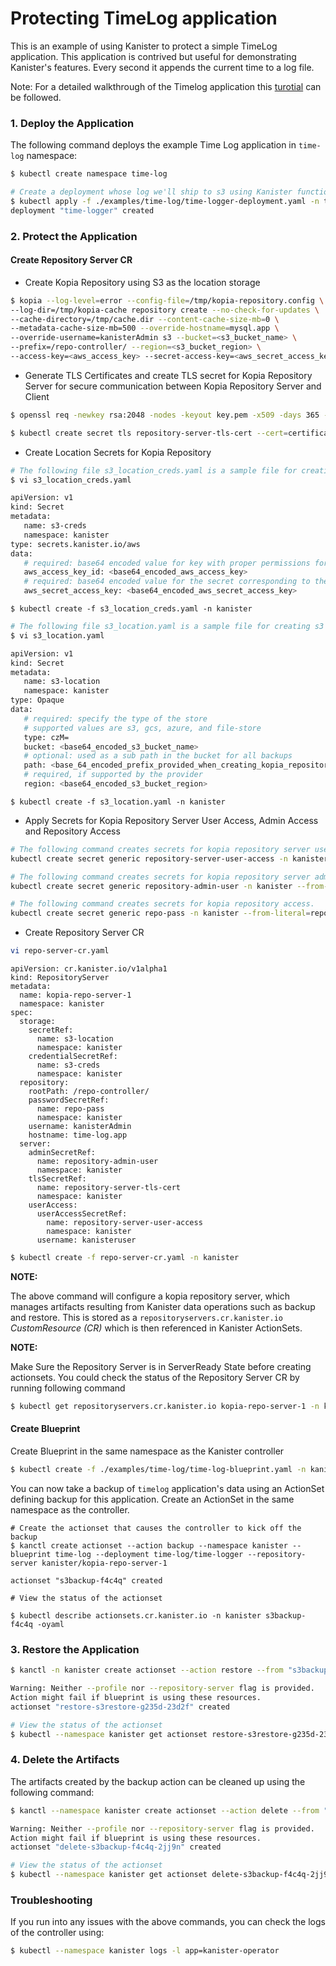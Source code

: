 # Protecting TimeLog application

This is an example of using Kanister to protect a simple TimeLog application. This application is contrived but useful for demonstrating Kanister's features. Every second it appends the current time to a log file.

Note: For a detailed walkthrough of the Timelog application this [turotial](https://docs.kanister.io/tutorial.html#tutorial) can be followed.

### 1. Deploy the Application

The following command deploys the example Time Log application in `time-log` namespace:

```bash
$ kubectl create namespace time-log

# Create a deployment whose log we'll ship to s3 using Kanister functions (that would eventually use Kopia repository server)
$ kubectl apply -f ./examples/time-log/time-logger-deployment.yaml -n time-log
deployment "time-logger" created
```

### 2. Protect the Application

#### Create Repository Server CR

- Create Kopia Repository using S3 as the location storage

```bash
$ kopia --log-level=error --config-file=/tmp/kopia-repository.config \
--log-dir=/tmp/kopia-cache repository create --no-check-for-updates \
--cache-directory=/tmp/cache.dir --content-cache-size-mb=0 \
--metadata-cache-size-mb=500 --override-hostname=mysql.app \
--override-username=kanisterAdmin s3 --bucket=<s3_bucket_name> \
--prefix=/repo-controller/ --region=<s3_bucket_region> \
--access-key=<aws_access_key> --secret-access-key=<aws_secret_access_key> --password=<repository_password>
```

- Generate TLS Certificates and create TLS secret for Kopia Repository Server for secure communication between Kopia Repository Server and Client

```bash
$ openssl req -newkey rsa:2048 -nodes -keyout key.pem -x509 -days 365 -out certificate.pem

$ kubectl create secret tls repository-server-tls-cert --cert=certificate.pem --key=key.pem -n kanister
```

- Create Location Secrets for Kopia Repository

```bash
# The following file s3_location_creds.yaml is a sample file for creating s3 credentials secrets. It contains the credentials for accessing the s3 bucket.
$ vi s3_location_creds.yaml

apiVersion: v1
kind: Secret
metadata:
   name: s3-creds
   namespace: kanister
type: secrets.kanister.io/aws
data:
   # required: base64 encoded value for key with proper permissions for the bucket
   aws_access_key_id: <base64_encoded_aws_access_key>
   # required: base64 encoded value for the secret corresponding to the key above
   aws_secret_access_key: <base64_encoded_aws_secret_access_key>
```

```
$ kubectl create -f s3_location_creds.yaml -n kanister
```

```bash
# The following file s3_location.yaml is a sample file for creating s3 location secrets. It contains the details of the s3 bucket.
$ vi s3_location.yaml

apiVersion: v1
kind: Secret
metadata:
   name: s3-location
   namespace: kanister
type: Opaque
data:
   # required: specify the type of the store
   # supported values are s3, gcs, azure, and file-store
   type: czM=
   bucket: <base64_encoded_s3_bucket_name>
   # optional: used as a sub path in the bucket for all backups
   path: <base_64_encoded_prefix_provided_when_creating_kopia_repository>
   # required, if supported by the provider
   region: <base64_encoded_s3_bucket_region>
```

```
$ kubectl create -f s3_location.yaml -n kanister
```

- Apply Secrets for Kopia Repository Server User Access, Admin Access and Repository Access

```bash
# The following command creates secrets for kopia repository server user access.
kubectl create secret generic repository-server-user-access -n kanister --from-literal=localhost=<suitable_password_for_repository_server_user>

# The following command creates secrets for kopia repository server admin access.
kubectl create secret generic repository-admin-user -n kanister --from-literal=username=<suitable_admin_username_for_repository_server> --from-literal=password=<suitable_password_for_repository_server_admin>

# The following command creates secrets for kopia repository access.
kubectl create secret generic repo-pass -n kanister --from-literal=repo-password=<repository_password_set_while_creating_kopia_repository>
```

- Create Repository Server CR

```bash
vi repo-server-cr.yaml 
```
```
apiVersion: cr.kanister.io/v1alpha1
kind: RepositoryServer
metadata:
  name: kopia-repo-server-1
  namespace: kanister
spec:
  storage:
    secretRef:
      name: s3-location
      namespace: kanister
    credentialSecretRef:
      name: s3-creds
      namespace: kanister
  repository:
    rootPath: /repo-controller/
    passwordSecretRef:
      name: repo-pass
      namespace: kanister
    username: kanisterAdmin
    hostname: time-log.app
  server:
    adminSecretRef:
      name: repository-admin-user
      namespace: kanister
    tlsSecretRef:
      name: repository-server-tls-cert
      namespace: kanister
    userAccess:
      userAccessSecretRef:
        name: repository-server-user-access
        namespace: kanister
      username: kanisteruser
```

```bash
$ kubectl create -f repo-server-cr.yaml -n kanister
```

**NOTE:**

The above command will configure a kopia repository server, which manages artifacts resulting from Kanister data operations such as backup and restore.
This is stored as a `repositoryservers.cr.kanister.io` *CustomResource (CR)* which is then referenced in Kanister ActionSets.

**NOTE:**

Make Sure the Repository Server is in ServerReady State before creating actionsets.
You could check the status of the Repository Server CR by running following command

```bash
$ kubectl get repositoryservers.cr.kanister.io kopia-repo-server-1 -n kanister -o yaml
```

#### Create Blueprint

Create Blueprint in the same namespace as the Kanister controller

```bash
$ kubectl create -f ./examples/time-log/time-log-blueprint.yaml -n kanister
```

You can now take a backup of ``timelog`` application's data using an ActionSet defining backup for this application. Create an ActionSet in the same namespace as the controller.

```
# Create the actionset that causes the controller to kick off the backup
$ kanctl create actionset --action backup --namespace kanister --blueprint time-log --deployment time-log/time-logger --repository-server kanister/kopia-repo-server-1

actionset "s3backup-f4c4q" created

# View the status of the actionset

$ kubectl describe actionsets.cr.kanister.io -n kanister s3backup-f4c4q -oyaml
```

### 3. Restore the Application

```bash
$ kanctl -n kanister create actionset --action restore --from "s3backup-f4c4q"

Warning: Neither --profile nor --repository-server flag is provided.
Action might fail if blueprint is using these resources.
actionset "restore-s3restore-g235d-23d2f" created

# View the status of the actionset
$ kubectl --namespace kanister get actionset restore-s3restore-g235d-23d2f -oyaml
```

### 4. Delete the Artifacts

The artifacts created by the backup action can be cleaned up using the following command:

```bash
$ kanctl --namespace kanister create actionset --action delete --from "s3backup-f4c4q"

Warning: Neither --profile nor --repository-server flag is provided.
Action might fail if blueprint is using these resources.
actionset "delete-s3backup-f4c4q-2jj9n" created

# View the status of the actionset
$ kubectl --namespace kanister get actionset delete-s3backup-f4c4q-2jj9n -oyaml
```

### Troubleshooting

If you run into any issues with the above commands, you can check the logs of the controller using:

```bash
$ kubectl --namespace kanister logs -l app=kanister-operator
```
